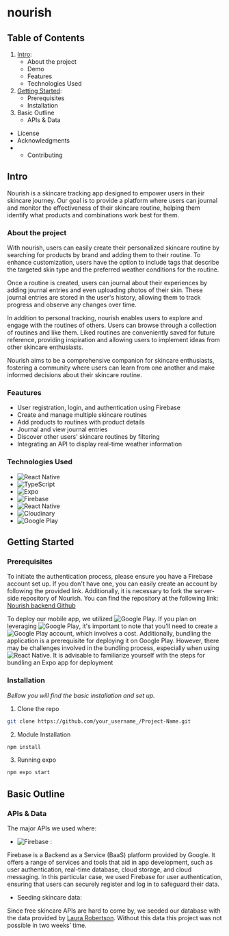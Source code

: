 # nourish

## Table of Contents
1. [Intro](##Intro):
    - About the project
    - Demo
    - Features
    - Technologies Used
2. [Getting Started](##GettingStarted):
    - Prerequisites
    - Installation
3. Basic Outline
    - APIs & Data
- License
- Acknowledgments
- - Contributing
## Intro
Nourish is a skincare tracking app designed to empower users in their skincare journey. 
Our goal is to provide a platform where users can journal and monitor the effectiveness of their skincare routine, helping them identify what products and combinations work best for them.

### About the project

With nourish, users can easily create their personalized skincare routine by searching for products by brand and adding them to their routine. 
To enhance customization, users have the option to include tags that describe the targeted skin type and the preferred weather conditions for the routine.

Once a routine is created, users can journal about their experiences by adding journal entries and even uploading photos of their skin.
These journal entries are stored in the user's history, allowing them to track progress and observe any changes over time.

In addition to personal tracking, nourish enables users to explore and engage with the routines of others. Users can browse through a collection of routines and like them.
Liked routines are conveniently saved for future reference, providing inspiration and allowing users to implement ideas from other skincare enthusiasts.

Nourish aims to be a comprehensive companion for skincare enthusiasts, fostering a community where users can learn from one another and make informed decisions about their skincare routine.

### Feautures 

- User registration, login, and authentication using Firebase
- Create and manage multiple skincare routines
- Add products to routines with product details
- Journal and view journal entries
- Discover other users' skincare routines by filtering
- Integrating an API to display real-time weather information

### Technologies Used

- ![React Native](https://img.shields.io/badge/React%20Native-blue?logo=react)
- ![TypeScript](https://img.shields.io/badge/TypeScript-3178C6?logo=typescript&logoColor=white)
- ![Expo](https://img.shields.io/badge/Expo-000020?logo=expo&logoColor=white)
- ![Firebase](https://img.shields.io/badge/Firebase-blue?logo=react)
- ![React Native](https://img.shields.io/badge/Firebase-gray?logo=firebase&logoColor=FFCA28)
- ![Cloudinary](https://img.shields.io/badge/Cloudinary-407AFC)
- ![Google Play](https://img.shields.io/badge/Google%20Play-414141?logo=googleplay)

## Getting Started

### Prerequisites

To initiate the authentication process, please ensure you have a Firebase account set up. If you don't have one, you can easily create an account by following the provided link.
Additionally, it is necessary to fork the server-side repository of Nourish. You can find the repository at the following link: [Nourish backend Github](https://github.com/nourish-team/nourish-backend)

To deploy our mobile app, we utilized ![Google Play](https://img.shields.io/badge/Google%20Play-414141?logo=googleplay). If you plan on leveraging ![Google Play](https://img.shields.io/badge/Google%20Play-414141?logo=googleplay), it's important to note that you'll need to create a ![Google Play](https://img.shields.io/badge/Google%20Play-414141?logo=googleplay) account, which involves a cost. Additionally, bundling the application is a prerequisite for deploying it on Google Play. However, there may be challenges involved in the bundling process, especially when using ![React Native](https://img.shields.io/badge/Firebase-gray?logo=firebase&logoColor=FFCA28). It is advisable to familiarize yourself with the steps for bundling an Expo app for deployment 

### Installation

_Bellow you will find the basic installation and set up._

1. Clone the repo
```sh
git clone https://github.com/your_username_/Project-Name.git
```
2. Module Installation
```sh
npm install
```
3. Running expo
```sh
npm expo start
```

## Basic Outline

### APIs & Data

The major APIs we used where: 
   
- ![Firebase](https://img.shields.io/badge/Firebase-blue?logo=react) :
  
Firebase is a Backend as a Service (BaaS) platform provided by Google. It offers a range of services and tools that aid in app development, such as user authentication, real-time database, cloud storage, and cloud messaging. 
In this particular case, we used Firebase for user authentication, ensuring that users can securely register and log in to safeguard their data.

- Seeding skincare data:

Since free skincare APIs are hard to come by, we seeded our database with the data provided by [Laura Robertson](https://github.com/LauraRobertson/skincareAPI). Without this data this project was not possible in two weeks’ time. 






  
